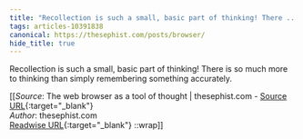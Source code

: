 ```yaml
---
title: "Recollection is such a small, basic part of thinking! There ..."
tags: articles-10391838
canonical: https://thesephist.com/posts/browser/
hide_title: true
---
```


Recollection is such a small, basic part of thinking! There is so much more to thinking than simply remembering something accurately.


[[_Source_: The web browser as a tool of thought | thesephist.com - [Source URL](https://thesephist.com/posts/browser/){:target="_blank"}<br>
_Author_: thesephist.com<br>
[Readwise URL](https://readwise.io/open/212480618){:target="_blank"}
::wrap]]